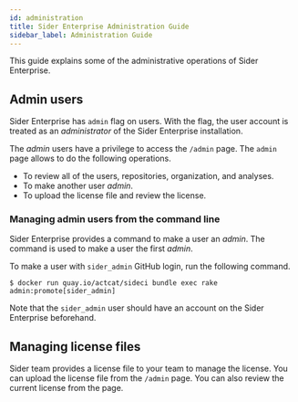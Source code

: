 ```yaml
---
id: administration
title: Sider Enterprise Administration Guide
sidebar_label: Administration Guide
---
```


This guide explains some of the administrative operations of Sider Enterprise.

## Admin users

Sider Enterprise has `admin` flag on users. With the flag, the user account is treated as an _administrator_ of the Sider Enterprise installation.

The _admin_ users have a privilege to access the `/admin` page. The `admin` page allows to do the following operations.

- To review all of the users, repositories, organization, and analyses.
- To make another user _admin_.
- To upload the license file and review the license.

### Managing admin users from the command line

Sider Enterprise provides a command to make a user an _admin_. The command is used to make a user the first _admin_.

To make a user with `sider_admin` GitHub login, run the following command.

```
$ docker run quay.io/actcat/sideci bundle exec rake admin:promote[sider_admin]
```

Note that the `sider_admin` user should have an account on the Sider Enterprise beforehand.

## Managing license files

Sider team provides a license file to your team to manage the license. You can upload the license file from the `/admin` page. You can also review the current license from the page.
